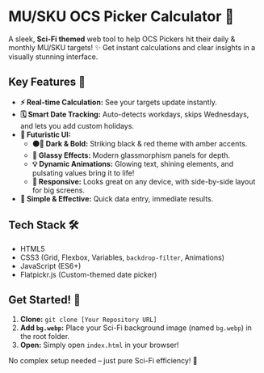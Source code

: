 # MU/SKU OCS Picker Calculator 🚀

A sleek, **Sci-Fi themed** web tool to help OCS Pickers hit their daily & monthly MU/SKU targets! ✨ Get instant calculations and clear insights in a visually stunning interface.

## Key Features 🌟

* **⚡ Real-time Calculation:** See your targets update instantly.
* **🗓️ Smart Date Tracking:** Auto-detects workdays, skips Wednesdays, and lets you add custom holidays.
* **🤖 Futuristic UI:**
    * **⚫🔴 Dark & Bold:** Striking black & red theme with amber accents.
    * **🧊 Glassy Effects:** Modern glassmorphism panels for depth.
    * **💡 Dynamic Animations:** Glowing text, shining elements, and pulsating values bring it to life!
    * **📱 Responsive:** Looks great on any device, with side-by-side layout for big screens.
* **🎯 Simple & Effective:** Quick data entry, immediate results.

## Tech Stack 🛠️

* HTML5
* CSS3 (Grid, Flexbox, Variables, `backdrop-filter`, Animations)
* JavaScript (ES6+)
* Flatpickr.js (Custom-themed date picker)

## Get Started! 🚀

1.  **Clone:** `git clone [Your Repository URL]`
2.  **Add `bg.webp`:** Place your Sci-Fi background image (named `bg.webp`) in the root folder.
3.  **Open:** Simply open `index.html` in your browser!

No complex setup needed – just pure Sci-Fi efficiency! 🌌
